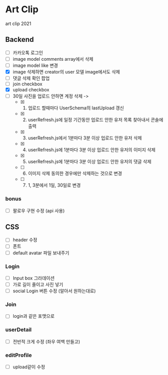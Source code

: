 # Art Clip

art clip 2021

## Backend

- [ ] 카카오톡 로그인
- [ ] image model comments array에서 삭제
- [ ] image model like 변경
- [x] image 삭제하면 creator의 user 모델 image에서도 삭제
- [ ] 댓글 삭제 확인 팝업
- [ ] join checkbox
- [x] upload checkbox
- [ ] 30일 사진을 업로드 안하면 계정 삭제 ->
  - [x] 1. 업로드 할때마다 UserSchema의 lastUpload 갱신
  - [x] 2. userRefresh.js에 일정 기간동안 업로드 안한 유저 목록 찾아내서 콘솔에 출력
  - [x] 3. userRefresh.js에서 1분마다 3분 이상 업로드 안한 유저 삭제
  - [x] 4. userRefresh.js에 1분마다 3분 이상 업로드 안한 유저의 이미지 삭제
  - [x] 5. userRefresh.js에 1분마다 3분 이상 업로드 안한 유저의 댓글 삭제
  - [ ] 6. 이미지 삭제 동의한 경우에만 삭제하는 것으로 변경
  - [ ] 7. 1, 3분에서 1일, 30일로 변경

### bonus

- [ ] 팔로우 구현 수정 (api 사용)

## CSS

- [ ] header 수정
- [ ] 폰트
- [ ] default avatar 파일 보내주기

### Login

- [ ] Input box 그라데이션
- [ ] 가로 길이 줄이고 사진 넣기
- [ ] social Login 버튼 수정 (알아서 원하는대로)

### Join

- [ ] login과 같은 포맷으로

### userDetail

- [ ] 전반적 크게 수정 (좌우 여백 만들고)

### editProfile

- [ ] upload같이 수정
